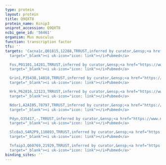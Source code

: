```yaml
---
type: protein
layout: protein
title: Q9QXT8
protein_name: Kcnip3
uniprot_accession: Q9QXT8
ncbi_gene_id: '56461'
organism: Mus musculus
function: transcription factor
tfs: ''
targets: 'Cacna1c,Q01815,12288,TRRUST,inferred by curator,&ensp;<a href="https://www.ncbi.nlm.nih.gov/pubmed/?term=21486818%5Buid%5D"
  target="_blank"><i uk-icon="icon: link"></i>Pubmed</a>

  Fos,P01101,14281,TRRUST,inferred by curator,&ensp;<a href="https://www.ncbi.nlm.nih.gov/pubmed/?term=15746104%5Buid%5D"
  target="_blank"><i uk-icon="icon: link"></i>Pubmed</a>

  Grin1,P35438,14810,TRRUST,inferred by curator,&ensp;<a href="https://www.ncbi.nlm.nih.gov/pubmed/?term=20519532%5Buid%5D"
  target="_blank"><i uk-icon="icon: link"></i>Pubmed</a>

  Hrk,P62816,12123,TRRUST,inferred by curator,&ensp;<a href="https://www.ncbi.nlm.nih.gov/pubmed/?term=11331593%5Buid%5D"
  target="_blank"><i uk-icon="icon: link"></i>Pubmed</a>

  Ndor1,A2AI05,78797,TRRUST,inferred by curator,&ensp;<a href="https://www.ncbi.nlm.nih.gov/pubmed/?term=20519532%5Buid%5D"
  target="_blank"><i uk-icon="icon: link"></i>Pubmed</a>

  Pdyn,O35417,-,TRRUST,inferred by curator,&ensp;<a href="https://www.ncbi.nlm.nih.gov/pubmed/?term=15746104%5Buid%5D"
  target="_blank"><i uk-icon="icon: link"></i>Pubmed</a>

  Slc8a3,S4R2P9,110893,TRRUST,inferred by curator,&ensp;<a href="https://www.ncbi.nlm.nih.gov/pubmed/?term=16306395%5Buid%5D"
  target="_blank"><i uk-icon="icon: link"></i>Pubmed</a>

  Tnfaip3,Q60769,21929,TRRUST,inferred by curator,&ensp;<a href="https://www.ncbi.nlm.nih.gov/pubmed/?term=24487321%5Buid%5D"
  target="_blank"><i uk-icon="icon: link"></i>Pubmed</a>'
binding_sites: ''
---
```

